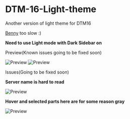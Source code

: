 # DTM-16-Light-theme
Another version of light theme for DTM16

[Benny](https://github.com/ilyBenny) too slow :)

**Need to use Light mode with Dark Sidebar on**

Preview(Known issues going to be fixed soon)

![Preview](https://cdn.discordapp.com/attachments/799401301673902090/802276090302562394/Screenshot_100.png)
![Preview](https://cdn.discordapp.com/attachments/799401301673902090/802276179859210240/Screenshot_102.png)

Issues(Going to be fixed soon)

**Server name is hard to read**

![Preview](https://cdn.discordapp.com/attachments/799401301673902090/802276316690513980/Screenshot_101.png)

**Hover and selected parts here are for some reason gray**

![Preview](https://cdn.discordapp.com/attachments/799401301673902090/802276595216678974/Screenshot_103.png)

